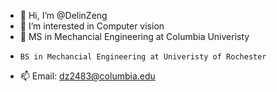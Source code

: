 - 👋 Hi, I’m @DelinZeng
- 👀 I’m interested in Computer vision
- 🌱  MS in Mechancial Engineering at Columbia Univeristy
-     BS in Mechancial Engineering at Univeristy of Rochester
- 📫 Email: dz2483@columbia.edu

<!---
DelinZeng/DelinZeng is a ✨ special ✨ repository because its `README.md` (this file) appears on your GitHub profile.
You can click the Preview link to take a look at your changes.
--->

